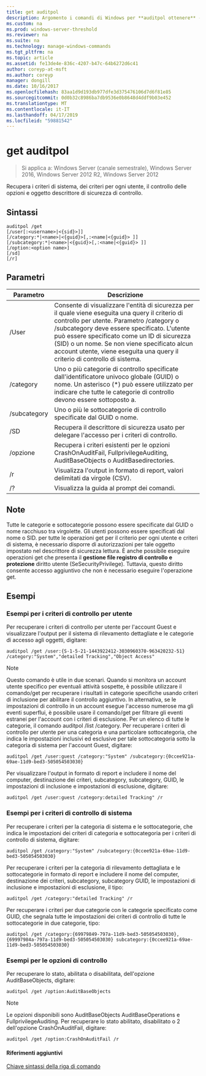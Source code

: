 ```yaml
---
title: get auditpol
description: Argomento i comandi di Windows per **auditpol ottenere** -recupera il criterio di sistema, dei criteri per ogni utente, il controllo delle opzioni e oggetto descrittore di sicurezza di controllo.
ms.custom: na
ms.prod: windows-server-threshold
ms.reviewer: na
ms.suite: na
ms.technology: manage-windows-commands
ms.tgt_pltfrm: na
ms.topic: article
ms.assetid: fe13de4e-836c-4207-b47c-64b6272d6c41
author: coreyp-at-msft
ms.author: coreyp
manager: dongill
ms.date: 10/16/2017
ms.openlocfilehash: 83aa1d9d193db977dfe3d375476106d7d6f81e85
ms.sourcegitcommit: 0d0b32c8986ba7db9536e0b8648d4ddf9b03e452
ms.translationtype: MT
ms.contentlocale: it-IT
ms.lasthandoff: 04/17/2019
ms.locfileid: "59881542"
---
```

# <a name="auditpol-get"></a>get auditpol

>Si applica a: Windows Server (canale semestrale), Windows Server 2016, Windows Server 2012 R2, Windows Server 2012

Recupera i criteri di sistema, dei criteri per ogni utente, il controllo delle opzioni e oggetto descrittore di sicurezza di controllo.

## <a name="syntax"></a>Sintassi
```
auditpol /get 
[/user[:<username>|<{sid}>]]
[/category:*|<name>|<{guid}>[,:<name|<{guid}> ]]
[/subcategory:*|<name>|<{guid}>[,:<name|<{guid}> ]]
[/option:<option name>]
[/sd]
[/r]
```
## <a name="parameters"></a>Parametri
|Parametro|Descrizione|
|-------|--------|
|/User|Consente di visualizzare l'entità di sicurezza per il quale viene eseguita una query il criterio di controllo per utente. Parametro /category o /subcategory deve essere specificato. L'utente può essere specificato come un ID di sicurezza (SID) o un nome. Se non viene specificato alcun account utente, viene eseguita una query il criterio di controllo di sistema.|
|/category|Uno o più categorie di controllo specificate dall'identificatore univoco globale (GUID) o nome. Un asterisco (*) può essere utilizzato per indicare che tutte le categorie di controllo devono essere sottoposto a.|
|/subcategory|Uno o più le sottocategorie di controllo specificate dal GUID o nome.|
|/SD|Recupera il descrittore di sicurezza usato per delegare l'accesso per i criteri di controllo.|
|/opzione|Recupera i criteri esistenti per le opzioni CrashOnAuditFail, FullprivilegeAuditing, AuditBaseObjects o AuditBasedirectories.|
|/r|Visualizza l'output in formato di report, valori delimitati da virgole (CSV).|
|/?|Visualizza la guida al prompt dei comandi.|
## <a name="remarks"></a>Note
Tutte le categorie e sottocategorie possono essere specificate dal GUID o nome racchiuso tra virgolette. Gli utenti possono essere specificati dal nome o SID.
per tutte le operazioni get per il criterio per ogni utente e criteri di sistema, è necessario disporre di autorizzazioni per tale oggetto impostato nel descrittore di sicurezza lettura. È anche possibile eseguire operazioni get che presenta il **gestione file registro di controllo e protezione** diritto utente (SeSecurityPrivilege). Tuttavia, questo diritto consente accesso aggiuntivo che non è necessario eseguire l'operazione get.
## <a name="BKMK_examples"></a>Esempi
### <a name="examples-for-the-per-user-audit-policy"></a>Esempi per i criteri di controllo per utente
Per recuperare i criteri di controllo per utente per l'account Guest e visualizzare l'output per il sistema di rilevamento dettagliate e le categorie di accesso agli oggetti, digitare:
```
auditpol /get /user:{S-1-5-21-1443922412-3030960370-963420232-51} /category:"System","detailed Tracking","Object Access"
```
> [!NOTE]
> Questo comando è utile in due scenari. Quando si monitora un account utente specifico per eventuali attività sospette, è possibile utilizzare il comando/get per recuperare i risultati in categorie specifiche usando criteri di inclusione per abilitare il controllo aggiuntivo. In alternativa, se le impostazioni di controllo in un account esegue l'accesso numerose ma gli eventi superflui, è possibile usare il comando/get per filtrare gli eventi estranei per l'account con i criteri di esclusione. Per un elenco di tutte le categorie, il comando auditpol /list /category.
Per recuperare i criteri di controllo per utente per una categoria e una particolare sottocategoria, che indica le impostazioni inclusivi ed esclusive per tale sottocategoria sotto la categoria di sistema per l'account Guest, digitare:
```
auditpol /get /user:guest /category:"System" /subcategory:{0ccee921a-69ae-11d9-bed3-505054503030}
```
Per visualizzare l'output in formato di report e includere il nome del computer, destinazione dei criteri, subcategory, subcategory, GUID, le impostazioni di inclusione e impostazioni di esclusione, digitare:
```
auditpol /get /user:guest /category:detailed Tracking" /r
```
### <a name="examples-for-the-system-audit-policy"></a>Esempi per i criteri di controllo di sistema
Per recuperare i criteri per la categoria di sistema e le sottocategorie, che indica le impostazioni dei criteri di categoria e sottocategoria per i criteri di controllo di sistema, digitare:
```
auditpol /get /category:"System" /subcategory:{0ccee921a-69ae-11d9-bed3-505054503030}
```
Per recuperare i criteri per la categoria di rilevamento dettagliata e le sottocategorie in formato di report e includere il nome del computer, destinazione dei criteri, subcategory, subcategory GUID, le impostazioni di inclusione e impostazioni di esclusione, il tipo:
```
auditpol /get /category:"detailed Tracking" /r
```
Per recuperare i criteri per due categorie con le categorie specificato come GUID, che segnala tutte le impostazioni dei criteri di controllo di tutte le sottocategorie in due categorie, tipo:
```
auditpol /get /category:{69979849-797a-11d9-bed3-505054503030},{69997984a-797a-11d9-bed3-505054503030} subcategory:{0ccee921a-69ae-11d9-bed3-505054503030}
```
### <a name="examples-for-auditing-options"></a>Esempi per le opzioni di controllo
Per recuperare lo stato, abilitata o disabilitata, dell'opzione AuditBaseObjects, digitare:
```
auditpol /get /option:AuditBaseObjects
```
> [!NOTE]
> Le opzioni disponibili sono AuditBaseObjects AuditBaseOperations e FullprivilegeAuditing.
Per recuperare lo stato abilitato, disabilitato o 2 dell'opzione CrashOnAuditFail, digitare:
```
auditpol /get /option:CrashOnAuditFail /r
```
#### <a name="additional-references"></a>Riferimenti aggiuntivi
[Chiave sintassi della riga di comando](command-line-syntax-key.md)
